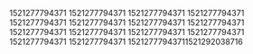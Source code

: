 1521277794371
1521277794371
1521277794371
1521277794371
1521277794371
1521277794371
1521277794371
1521277794371
1521277794371
1521277794371
1521277794371
1521277794371
1521277794371
1521277794371
15212777943711521292038716